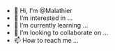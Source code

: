 - 👋 Hi, I’m @Malathier
- 👀 I’m interested in ...
- 🌱 I’m currently learning ... 
- 💞️ I’m looking to collaborate on ...
- 📫 How to reach me ...

<!---
Malathier/Malathier is a ✨ special ✨ repository because its `README.md` (this file) appears on your GitHub profile.
You can click the Preview link to take a look at your changes.
--->
